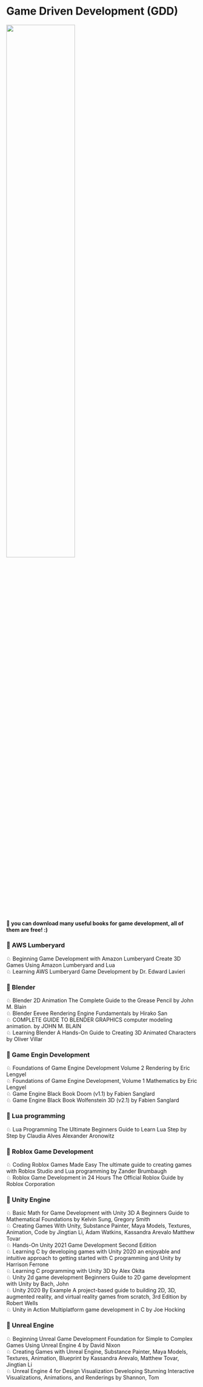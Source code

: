 # Game Driven Development (GDD)
<img src="https://splianel.sirv.com/gdd.JPG" width="60%" height="60%" alt="" /> <br>
#### 🍪 you can download many useful books for game development, all of them are free! :)

### 🍩 AWS Lumberyard
♘ Beginning Game Development with Amazon Lumberyard Create 3D Games Using Amazon Lumberyard and Lua <br>
♘ Learning AWS Lumberyard Game Development by Dr. Edward Lavieri <br>

### 🍩 Blender
♘ Blender 2D Animation The Complete Guide to the Grease Pencil by John M. Blain <br>
♘ Blender Eevee Rendering Engine Fundamentals by Hirako San <br>
♘ COMPLETE GUIDE TO BLENDER GRAPHICS  computer modeling  animation. by JOHN M. BLAIN <br>
♘ Learning Blender A Hands-On Guide to Creating 3D Animated Characters by Oliver Villar <br>

### 🍩 Game Engin Development
♘ Foundations of Game Engine Development Volume 2 Rendering by Eric Lengyel <br>
♘ Foundations of Game Engine Development, Volume 1 Mathematics by Eric Lengyel <br>
♘ Game Engine Black Book Doom (v1.1) by Fabien Sanglard <br>
♘ Game Engine Black Book Wolfenstein 3D (v2.1) by Fabien Sanglard <br>

### 🍩 Lua programming
♘ Lua Programming The Ultimate Beginners Guide to Learn Lua Step by Step by Claudia Alves Alexander Aronowitz <br>

### 🍩 Roblox Game Development
♘ Coding Roblox Games Made Easy The ultimate guide to creating games with Roblox Studio and Lua programming by Zander Brumbaugh <br>
♘ Roblox Game Development in 24 Hours The Official Roblox Guide by Roblox Corporation <br>

### 🍩 Unity Engine
♘ Basic Math for Game Development with Unity 3D A Beginners Guide to Mathematical Foundations by Kelvin Sung, Gregory Smith <br>
♘ Creating Games With Unity, Substance Painter,  Maya Models, Textures, Animation,  Code by Jingtian Li, Adam Watkins, Kassandra Arevalo  Matthew Tovar <br>
♘ Hands-On Unity 2021 Game Development Second Edition <br>
♘ Learning C by developing games with Unity 2020  an enjoyable and intuitive approach to getting started with C programming and Unity by Harrison Ferrone <br>
♘ Learning C programming with Unity 3D by Alex Okita <br>
♘ Unity 2d game development Beginners Guide to 2D game development with Unity by Bach, John <br>
♘ Unity 2020 By Example A project-based guide to building 2D, 3D, augmented reality, and virtual reality games from scratch, 3rd Edition by Robert Wells <br>
♘ Unity in Action Multiplatform game development in C by Joe Hocking <br>

### 🍩 Unreal Engine
♘ Beginning Unreal Game Development Foundation for Simple to Complex Games Using Unreal Engine 4 by David Nixon <br>
♘ Creating Games with Unreal Engine, Substance Painter,  Maya Models, Textures, Animation,  Blueprint by Kassandra Arevalo, Matthew Tovar, Jingtian Li <br>
♘ Unreal Engine 4 for Design Visualization Developing Stunning Interactive Visualizations, Animations, and Renderings by Shannon, Tom <br>

